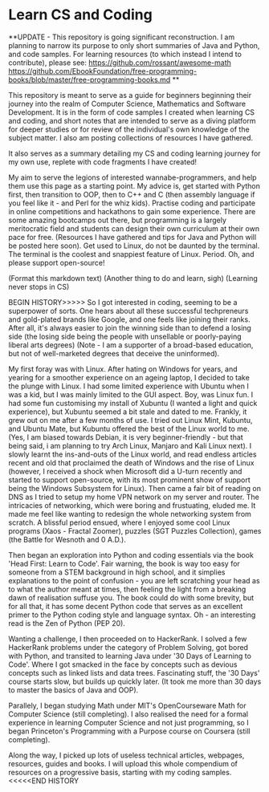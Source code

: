 # Learn CS and Coding

**UPDATE - This repository is going significant reconstruction. I am planning to narrow its purpose to only short summaries of Java and Python, and code samples. For learning resources (to which instead I intend to contribute), please see:
https://github.com/rossant/awesome-math
https://github.com/EbookFoundation/free-programming-books/blob/master/free-programming-books.md 
**

This repository is meant to serve as a guide for beginners beginning their journey into the realm of Computer Science, Mathematics and Software Development. It is in the form of code samples I created when learning CS and coding, and short notes that are intended to serve as a diving platform for deeper studies or for review of the individual's own knowledge of the subject matter. I also am posting collections of resources I have gathered.

It also serves as a summary detailing my CS and coding learning journey for my own use, replete with code fragments I have created!

My aim to serve the legions of interested wannabe-programmers, and help them use this page as a starting point.
My advice is, get started with Python first, then transition to OOP, then to C++ and C (then assembly language if you feel like it - and Perl for the whiz kids).
Practise coding and participate in online competitions and hackathons to gain some experience.
There are some amazing bootcamps out there, but programming is a largely meritocratic field and students can design their own curriculum at their own pace for free. (Resources I have gathered and tips for Java and Python will be posted here soon).
Get used to Linux, do not be daunted by the terminal. The terminal is the coolest and snappiest feature of Linux. Period.
Oh, and please support open-source!

(Format this markdown text) (Another thing to do and learn, sigh) (Learning never stops in CS)

BEGIN HISTORY>>>>>
So I got interested in coding, seeming to be a superpower of sorts. One hears about all these successful techpreneurs and gold-plated brands like Google, and one feels like joining their ranks. After all, it's always easier to join the winning side than to defend a losing side (the losing side being the people with unsellable or poorly-paying liberal arts degrees) (Note - I am a supporter of a broad-based education, but not of well-marketed degrees that deceive the uninformed). 

My first foray was with Linux. After hating on Windows for years, and yearing for a smoother experience on an ageing laptop, I decided to take the plunge with Linux. I had some limited experience with Ubuntu when I was a kid, but I was mainly limited to the GUI aspect. Boy, was Linux fun. I had some fun customising my install of Xubuntu (I wanted a light and quick experience), but Xubuntu seemed a bit stale and dated to me. Frankly, it grew out on me after a few months of use. I tried out Linux Mint, Kubuntu, and Ubuntu Mate, but Kubuntu offered the best of the Linux world to me. (Yes, I am biased towards Debian, it is very beginner-friendly - but that being said, i am planning to try Arch Linux, Manjaro and Kali Linux next). I slowly learnt the ins-and-outs of the Linux world, and read endless articles recent and old that proclaimed the death of Windows and the rise of Linux (however, I received a shock when Microsoft did a U-turn recently and started to support open-source, with its most prominent show of support being the Windows Subsystem for Linux). Then came a fair bit of reading on DNS as I tried to setup my home VPN network on my server and router. The intricacies of networking, which were boring and frustuating, eluded me. It made me feel like wanting to redesign the whole networking system from scratch. A blissful period ensued, where I enjoyed some cool Linux programs (Xaos - Fractal Zoomer), puzzles (SGT Puzzles Collection), games (the Battle for Wesnoth and 0 A.D.).

Then began an exploration into Python and coding essentials via the book 'Head First: Learn to Code'. Fair warning, the book is way too easy for someone from a STEM background in high school, and it simplies explanations to the point of confusion - you are left scratching your head as to what the author meant at times, then feeling the light from a breaking dawn of realisation suffuse you. The book could do with some brevity, but for all that, it has some decent Python code that serves as an excellent primer to the Python coding style and language syntax. Oh - an interesting read is the Zen of Python (PEP 20).

Wanting a challenge, I then proceeded on to HackerRank. I solved a few HackerRank problems under the category of Problem Solving, got bored with Python, and transited to learning Java under '30 Days of Learning to Code'. Where I got smacked in the face by concepts such as devious concepts such as linked lists and data trees. Fascinating stuff, the '30 Days' course starts slow, but builds up quickly later. (It took me more than 30 days to master the basics of Java and OOP).

Parallely, I began studying Math under MIT's OpenCourseware Math for Computer Science (still completing). I also realised the need for a formal experience in learning Computer Science and not just programming, so I began Princeton's Programming with a Purpose course on Coursera (still completing).

Along the way, I picked up lots of useless technical articles, webpages, resources, guides and books. I will upload this whole compendium of resources on a progressive basis, starting with my coding samples.
<<<<<END HISTORY

